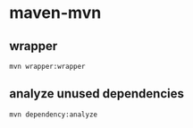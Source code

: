 # maven-mvn
## wrapper
```
mvn wrapper:wrapper
```
## analyze unused dependencies
```
mvn dependency:analyze
```
